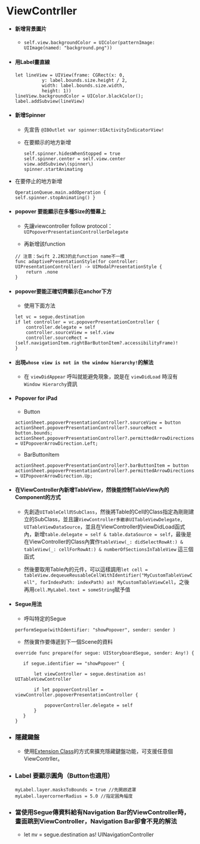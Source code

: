 # ViewContrller

* #### 新增背景圖片

  * `self.view.backgroundColor = UIColor(patternImage: UIImage(named: "background.png"))`
* #### 用Label畫直線

  ```
  let lineView = UIView(frame: CGRect(x: 0, 
            y: label.bounds.size.height / 2,
            width: label.bounds.size.width,
            height: 1)) 
  lineView.backgroundColor = UIColor.blackColor();
  label.addSubview(lineView)
  ```
* #### 新增Spinner

  * 先宣告 `@IBOutlet var spinner:UIActivityIndicatorView!`
  * 在要顯示的地方新增

    ```
    self.spinner.hidesWhenStopped = true
    self.spinner.center = self.view.center
    view.addSubview\(spinner\)  
    spinner.startAnimating
    ```
* 在要停止的地方新增

  `OperationQueue.main.addOperation {              
     self.spinner.stopAnimating() }`

* #### popover 要能顯示在多種Size的螢幕上

  * 先讓viewcontroller follow protocol：`UIPopoverPresentationControllerDelegate`

  * 再新增該function

  ```
  // 注意：Swift 2.2和3的此function name不一樣
  func adaptivePresentationStyle(for controller: UIPresentationController) -> UIModalPresentationStyle {
      return .none
  }
  ```
* #### popover要能正確切齊顯示在anchor下方

  * 使用下面方法

  ```
  let vc = segue.destination
  if let controller = vc.popoverPresentationController {
      controller.delegate = self
      controller.sourceView = self.view
      controller.sourceRect = (self.navigationItem.rightBarButtonItem?.accessibilityFrame)!
  }
  ```
* #### 出現`whose view is not in the window hierarchy!`的解法

  * 在 `viewDidAppear` 呼叫就能避免現象，說是在 `viewDidLoad` 時沒有 `Window Hierarchy`資訊
* #### Popover for iPad

  * Button

  ```
  actionSheet.popoverPresentationController?.sourceView = button
  actionSheet.popoverPresentationController?.sourceRect = button.bounds;
  actionSheet.popoverPresentationController?.permittedArrowDirections = UIPopoverArrowDirection.Left;
  ```

  * BarButtonItem

  ```
  actionSheet.popoverPresentationController?.barButtonItem = button
  actionSheet.popoverPresentationController?.permittedArrowDirections = UIPopoverArrowDirection.Up;
  ```
* #### 在ViewController內新增TableView，然後能控制TableView內的Component的方式

  * 先創造`UITableCell的SubClass`，然後將Table的Cell的Class指定為剛剛建立的SubClass，並且讓`ViewController多繼承UITableViewDelegate, UITableViewDataSource`，並且在ViewController的viewDidLoad函式內，新增`table.delegate = self & table.dataSource = self`，最後是在ViewController的Class內實作`tableView(_: didSelectRowAt:) & tableView(_: cellForRowAt:) & numberOfSectionsInTableView` 這三個函式

  * 然後要取用Table內的元件，可以這樣調用`let cell = tableView.dequeueReusableCellWithIdentifier("MyCustomTableViewCell", forIndexPath: indexPath) as! MyCustomTableViewCell`，之後再用`cell.MyLabel.text = someString`賦予值
* #### Segue用法

  * 呼叫特定的Segue

  `performSegue(withIdentifier: "showPopover", sender: sender )`

  * 然後實作要傳遞到下一個Scene的資料

  ```
  override func prepare(for segue: UIStoryboardSegue, sender: Any!) {

     if segue.identifier == "showPopover" {

         let viewController = segue.destination as! UITableViewController

         if let popoverController = viewController.popoverPresentationController {

             popoverController.delegate = self
         }
     }
  }
  ```

* ### 隱藏鍵盤

  * 使用[Extension Class](http://stackoverflow.com/questions/24126678/close-ios-keyboard-by-touching-anywhere-using-swift)的方式來擴充隱藏鍵盤功能，可支援任意個ViewContrller。
* ### Label 要顯示圓角（Button也適用）

  ```
  myLabel.layer.masksToBounds = true //先開啟遮罩
  myLabel.layercornerRadius = 5.0 //指定圓角幅度
  ```
* ### 當使用Segue傳資料給有Navigation Bar的ViewController時，畫面跳到ViewController，Navigation Bar卻會不見的解法

  * let nv = segue.destination as! UINavigationController 



